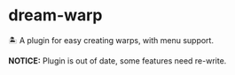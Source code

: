 # dream-warp
🏝️ A plugin for easy creating warps, with menu support.

**NOTICE:** Plugin is out of date, some features need re-write.
